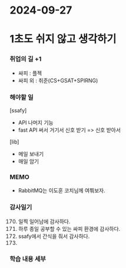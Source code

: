 # 2024-09-27

# 1초도 쉬지 않고 생각하기
### 취업의 길 +1
- 싸피 : 플젝 
- 싸피 외 : 취준(CS+GSAT+SPIRNG)

### 해야할 일
[ssafy]
- API 나머지 기능
- fast API 써서 거기서 신호 받기
   => 신호 받아서 

[lib]
- 메일 보내기
- 매일 암기

### MEMO
- RabbitMQ는 이도훈 코치님께 여쭤보자.

### 감사일기
170. 일찍 일어남에 감사하다.
171. 하루 종일 공부할 수 있는 싸피 환경에 감사하다.
172. ssafy에서 간식을 줘서 감사하다.
173. 






### 학습 내용 세부
